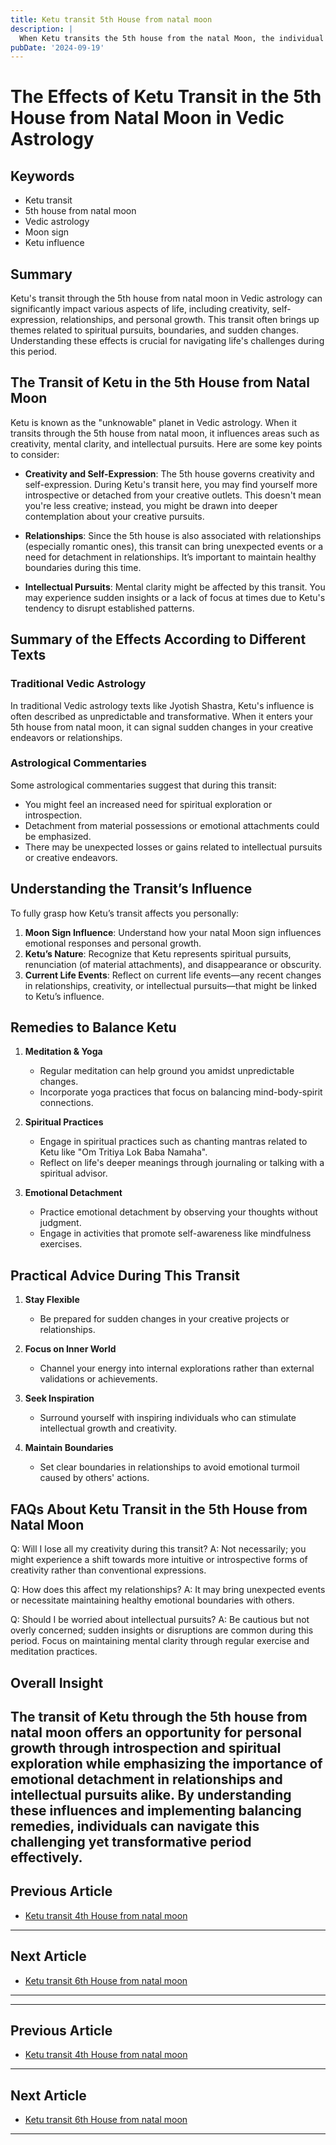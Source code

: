 ```yaml
---
title: Ketu transit 5th House from natal moon
description: |
  When Ketu transits the 5th house from the natal Moon, the individual may face challenges such as health issues for the wife, loss of a child, and difficulties in life. However, the individual may also exhibit sharp intellect and improved functional skills.
pubDate: '2024-09-19'
---
```


# The Effects of Ketu Transit in the 5th House from Natal Moon in Vedic Astrology

## Keywords
- Ketu transit
- 5th house from natal moon
- Vedic astrology
- Moon sign
- Ketu influence

## Summary
Ketu's transit through the 5th house from natal moon in Vedic astrology can significantly impact various aspects of life, including creativity, self-expression, relationships, and personal growth. This transit often brings up themes related to spiritual pursuits, boundaries, and sudden changes. Understanding these effects is crucial for navigating life's challenges during this period.

## The Transit of Ketu in the 5th House from Natal Moon

Ketu is known as the "unknowable" planet in Vedic astrology. When it transits through the 5th house from natal moon, it influences areas such as creativity, mental clarity, and intellectual pursuits. Here are some key points to consider:

- **Creativity and Self-Expression**: The 5th house governs creativity and self-expression. During Ketu's transit here, you may find yourself more introspective or detached from your creative outlets. This doesn't mean you're less creative; instead, you might be drawn into deeper contemplation about your creative pursuits.
  
- **Relationships**: Since the 5th house is also associated with relationships (especially romantic ones), this transit can bring unexpected events or a need for detachment in relationships. It’s important to maintain healthy boundaries during this time.
  
- **Intellectual Pursuits**: Mental clarity might be affected by this transit. You may experience sudden insights or a lack of focus at times due to Ketu's tendency to disrupt established patterns.

## Summary of the Effects According to Different Texts

### Traditional Vedic Astrology
In traditional Vedic astrology texts like Jyotish Shastra, Ketu's influence is often described as unpredictable and transformative. When it enters your 5th house from natal moon, it can signal sudden changes in your creative endeavors or relationships.

### Astrological Commentaries
Some astrological commentaries suggest that during this transit:
- You might feel an increased need for spiritual exploration or introspection.
- Detachment from material possessions or emotional attachments could be emphasized.
- There may be unexpected losses or gains related to intellectual pursuits or creative endeavors.

## Understanding the Transit’s Influence

To fully grasp how Ketu’s transit affects you personally:
1. **Moon Sign Influence**: Understand how your natal Moon sign influences emotional responses and personal growth.
2. **Ketu’s Nature**: Recognize that Ketu represents spiritual pursuits, renunciation (of material attachments), and disappearance or obscurity.
3. **Current Life Events**: Reflect on current life events—any recent changes in relationships, creativity, or intellectual pursuits—that might be linked to Ketu’s influence.

## Remedies to Balance Ketu

1. **Meditation & Yoga**
   - Regular meditation can help ground you amidst unpredictable changes.
   - Incorporate yoga practices that focus on balancing mind-body-spirit connections.

2. **Spiritual Practices**
   - Engage in spiritual practices such as chanting mantras related to Ketu like "Om Tritiya Lok Baba Namaha".
   - Reflect on life's deeper meanings through journaling or talking with a spiritual advisor.

3. **Emotional Detachment**
   - Practice emotional detachment by observing your thoughts without judgment.
   - Engage in activities that promote self-awareness like mindfulness exercises.

## Practical Advice During This Transit

1. **Stay Flexible**
   - Be prepared for sudden changes in your creative projects or relationships.
   
2. **Focus on Inner World**
   - Channel your energy into internal explorations rather than external validations or achievements.

3. **Seek Inspiration**
   - Surround yourself with inspiring individuals who can stimulate intellectual growth and creativity.

4. **Maintain Boundaries**
    - Set clear boundaries in relationships to avoid emotional turmoil caused by others' actions.

## FAQs About Ketu Transit in the 5th House from Natal Moon

Q: Will I lose all my creativity during this transit?
A: Not necessarily; you might experience a shift towards more intuitive or introspective forms of creativity rather than conventional expressions.

Q: How does this affect my relationships?
A: It may bring unexpected events or necessitate maintaining healthy emotional boundaries with others.

Q: Should I be worried about intellectual pursuits?
A: Be cautious but not overly concerned; sudden insights or disruptions are common during this period. Focus on maintaining mental clarity through regular exercise and meditation practices.


## Overall Insight

The transit of Ketu through the 5th house from natal moon offers an opportunity for personal growth through introspection and spiritual exploration while emphasizing the importance of emotional detachment in relationships and intellectual pursuits alike. By understanding these influences and implementing balancing remedies, individuals can navigate this challenging yet transformative period effectively.
---

## Previous Article
- [Ketu transit 4th House from natal moon](200904_Ketu_transit_4th_House_from_natal_moon.md)

---

## Next Article
- [Ketu transit 6th House from natal moon](200906_Ketu_transit_6th_House_from_natal_moon.md)

---
---

## Previous Article
- [Ketu transit 4th House from natal moon](200904_Ketu_transit_4th_House_from_natal_moon.md)

---

## Next Article
- [Ketu transit 6th House from natal moon](200906_Ketu_transit_6th_House_from_natal_moon.md)

---
